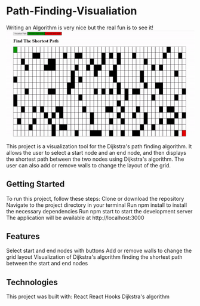 # Path-Finding-Visualiation
Writing an Algorithm is very nice but the real fun is to see it!
![](https://github.com/maozlev/Visualizing-Finding-Path-Algorithm/blob/main/Astar.gif)

This project is a visualization tool for the Dijkstra's path finding algorithm. It allows the user to select a start node and an end node, and then displays the shortest path between the two nodes using Dijkstra's algorithm. The user can also add or remove walls to change the layout of the grid.

## Getting Started
To run this project, follow these steps:
Clone or download the repository
Navigate to the project directory in your terminal
Run npm install to install the necessary dependencies
Run npm start to start the development server
The application will be available at http://localhost:3000

## Features
Select start and end nodes with buttons
Add or remove walls to change the grid layout
Visualization of Dijkstra's algorithm finding the shortest path between the start and end nodes
## Technologies
This project was built with:
React
React Hooks
Dijkstra's algorithm



